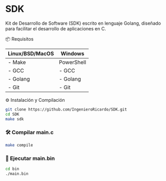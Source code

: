 # SDK
Kit de Desarrollo de Software (SDK) escrito en lenguaje Golang, diseñado para facilitar el desarrollo de aplicaciones en C.

📦 Requisitos

| Linux/BSD/MacOS | Windows |
| --- | --- |
| - Make | PowerShell |
| - GCC | - GCC |
| - Golang | - Golang |
| - Git | - Git |

⚙️ Instalación y Compilación

```bash
git clone https://github.com/IngenieroRicardo/SDK.git
cd SDK
make sdk
```

### 🛠️ Compilar main.c

```bash
make compile
```

### 🚀 Ejecutar main.bin

```bash
cd bin
./main.bin
```

